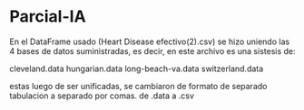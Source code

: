 # Parcial-IA
En el DataFrame usado (Heart Disease efectivo(2).csv) se hizo uniendo las 4 bases de datos suministradas, es decir, en este archivo es una sistesis de:

cleveland.data
hungarian.data 
long-beach-va.data 
switzerland.data

estas luego de ser unificadas, se cambiaron de formato de separado tabulacion a separado por comas. 
de .data a .csv
